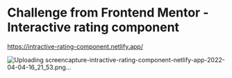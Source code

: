 # Challenge from Frontend Mentor - Interactive rating component

https://intractive-rating-component.netlify.app/

![Uploading screencapture-intractive-rating-component-netlify-app-2022-04-04-16_21_53.png…]()


